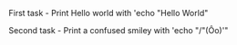 First task - Print Hello world with 'echo "Hello World" 

Second task - Print a confused smiley with 'echo "/"(Ôo)'"
